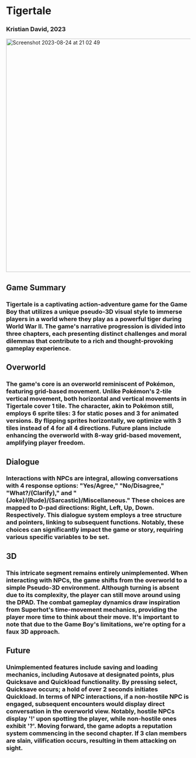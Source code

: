 # Tigertale
### Kristian David, 2023

<img width="636" alt="Screenshot 2023-08-24 at 21 02 49" src="https://github.com/kristian-david/Tigertale/assets/29837647/3daec74d-7a71-4244-bae4-613912a92aed">

## Game Summary
### Tigertale is a captivating action-adventure game for the Game Boy that utilizes a unique pseudo-3D visual style to immerse players in a world where they play as a powerful tiger during World War II. The game's narrative progression is divided into three chapters, each presenting distinct challenges and moral dilemmas that contribute to a rich and thought-provoking gameplay experience.

## Overworld
### The game's core is an overworld reminiscent of Pokémon, featuring grid-based movement. Unlike Pokémon's 2-tile vertical movement, both horizontal and vertical movements in Tigertale cover 1 tile. The character, akin to Pokémon still, employs 6 sprite tiles: 3 for static poses and 3 for animated versions. By flipping sprites horizontally, we optimize with 3 tiles instead of 4 for all 4 directions. Future plans include enhancing the overworld with 8-way grid-based movement, amplifying player freedom.

## Dialogue
### Interactions with NPCs are integral, allowing conversations with 4 response options: "Yes/Agree," "No/Disagree," "What?/(Clarify)," and "(Joke)/(Rude)/(Sarcastic)/Miscellaneous." These choices are mapped to D-pad directions: Right, Left, Up, Down. Respectively. This dialogue system employs a tree structure and pointers, linking to subsequent functions. Notably, these choices can significantly impact the game or story, requiring various specific variables to be set.

## 3D
### This intricate segment remains entirely unimplemented. When interacting with NPCs, the game shifts from the overworld to a simple Pseudo-3D environment. Although turning is absent due to its complexity, the player can still move around using the DPAD. The combat gameplay dynamics draw inspiration from Superhot's time-movement mechanics, providing the player more time to think about their move. It's important to note that due to the Game Boy's limitations, we're opting for a faux 3D approach.

## Future
### Unimplemented features include saving and loading mechanics, including Autosave at designated points, plus Quicksave and Quickload functionality. By pressing select, Quicksave occurs; a hold of over 2 seconds initiates Quickload. In terms of NPC interactions, if a non-hostile NPC is engaged, subsequent encounters would display direct conversation in the overworld view. Notably, hostile NPCs display '!' upon spotting the player, while non-hostile ones exhibit '?'. Moving forward, the game adopts a reputation system commencing in the second chapter. If 3 clan members are slain, vilification occurs, resulting in them attacking on sight.
